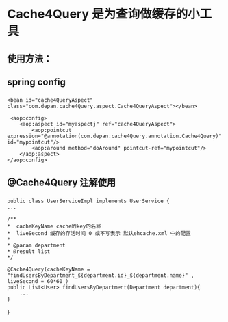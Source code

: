 Cache4Query 是为查询做缓存的小工具
========================================
使用方法：
---------------------------------------
spring config
---------------------------------------
### 	
	<bean id="cache4QueryAspect" class="com.depan.cache4Query.aspect.Cache4QueryAspect"></bean> 
     
     <aop:config>
        <aop:aspect id="myaspectj" ref="cache4QueryAspect">
            <aop:pointcut expression="@annotation(com.depan.cache4Query.annotation.Cache4Query)" id="mypointcut"/>
            <aop:around method="doAround" pointcut-ref="mypointcut"/>
        </aop:aspect>
    </aop:config>

@Cache4Query 注解使用
------------------------------------------
### 
	public class UserServiceImpl implements UserService {
	...

	/**
	*  cacheKeyName cache的key的名称
	*  liveSecond 缓存的存活时间 0 或不写表示 默认ehcache.xml 中的配置
	*
	* @param department 
	* @result list
	*/

	@Cache4Query(cacheKeyName = "findUsersByDepartment_${department.id}_${department.name}" , liveSecond = 60*60 )
	public List<User> findUsersByDepartment(Department department){
		...
	}
}
